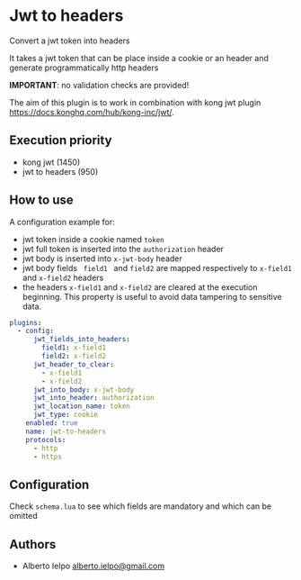 # Jwt to headers
Convert a jwt token into headers

It takes a jwt token that can be place inside a cookie or an header and generate programmatically http headers

<b>IMPORTANT</b>: no validation checks are provided!

The aim of this plugin is to work in combination with kong jwt plugin <link>https://docs.konghq.com/hub/kong-inc/jwt/</link>.

## Execution priority
- kong jwt (1450)
- jwt to headers (950)

## How to use
A configuration example for:
- jwt token inside a cookie named <code>token</code>
- jwt full token is inserted into the <code>authorization</code> header
- jwt body is inserted into <code>x-jwt-body</code> header
- jwt body fields <code> field1 </code> and <code>field2</code> are mapped respectively to <code>x-field1</code> and <code>x-field2</code> headers
- the headers <code>x-field1</code> and <code>x-field2</code> are cleared at the execution beginning. This property is useful to avoid data tampering to sensitive data.

```yaml
plugins:
  - config:
      jwt_fields_into_headers:
        field1: x-field1
        field2: x-field2
      jwt_header_to_clear:
        - x-field1
        - x-field2
      jwt_into_body: x-jwt-body
      jwt_into_header: authorization
      jwt_location_name: token
      jwt_type: cookie
    enabled: true
    name: jwt-to-headers
    protocols:
      - http
      - https
```

## Configuration
Check <code>schema.lua</code> to see which fields are mandatory and which can be omitted

## Authors
- Alberto Ielpo <alberto.ielpo@gmail.com>